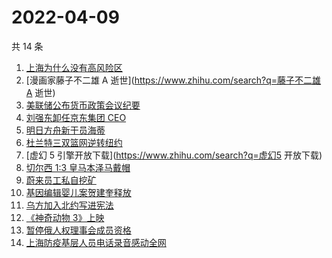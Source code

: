 # 2022-04-09

共 14 条

<!-- BEGIN ZHIHUSEARCH -->
<!-- 最后更新时间 Sat Apr 09 2022 01:14:49 GMT+0800 (China Standard Time) -->
1. [上海为什么没有高风险区](https://www.zhihu.com/search?q=上海高风险)
1. [漫画家藤子不二雄 A 逝世](https://www.zhihu.com/search?q=藤子不二雄A 逝世)
1. [美联储公布货币政策会议纪要](https://www.zhihu.com/search?q=美联储)
1. [刘强东卸任京东集团 CEO](https://www.zhihu.com/search?q=刘强东)
1. [明日方舟新干员海蒂](https://www.zhihu.com/search?q=明日方舟)
1. [杜兰特三双篮网逆转纽约](https://www.zhihu.com/search?q=篮网)
1. [虚幻 5 引擎开放下载](https://www.zhihu.com/search?q=虚幻5 开放下载)
1. [切尔西 1:3 皇马本泽马戴帽](https://www.zhihu.com/search?q=皇马)
1. [蔚来员工私自挖矿](https://www.zhihu.com/search?q=蔚来员工)
1. [基因编辑婴儿案贺建奎释放](https://www.zhihu.com/search?q=基因编辑婴儿案)
1. [乌方加入北约写进宪法](https://www.zhihu.com/search?q=乌克兰加入北约)
1. [《神奇动物 3》上映](https://www.zhihu.com/search?q=神奇动物3)
1. [暂停俄人权理事会成员资格](https://www.zhihu.com/search?q=暂停俄人权理事会成员资格)
1. [上海防疫基层人员电话录音感动全网](https://www.zhihu.com/search?q=上海防疫工作人员电话录音)
<!-- END ZHIHUSEARCH -->
